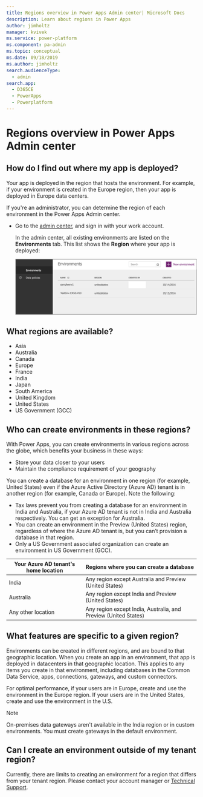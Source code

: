 ```yaml
---
title: Regions overview in Power Apps Admin center| Microsoft Docs
description: Learn about regions in Power Apps
author: jimholtz
manager: kvivek
ms.service: power-platform
ms.component: pa-admin
ms.topic: conceptual
ms.date: 09/18/2019
ms.author: jimholtz
search.audienceType: 
  - admin
search.app: 
  - D365CE
  - PowerApps
  - Powerplatform
---
```


# Regions overview in Power Apps Admin center

## How do I find out where my app is deployed?

Your app is deployed in the region that hosts the environment. For example, if your environment is created in the Europe region, then your app is deployed in Europe data centers.

If you're an administrator, you can determine the region of each environment in the Power Apps Admin center.

- Go to the [admin center](https://admin.powerapps.com), and sign in with your work account.
  
    In the admin center, all existing environments are listed on the **Environments** tab. This list shows the **Region** where your app is deployed:
  
   ![Environments tab](./media/regions-overview/environment-list.png)

## What regions are available?

- Asia
- Australia
- Canada
- Europe
- France
- India
- Japan
- South America
- United Kingdom
- United States
- US Government (GCC)

## Who can create environments in these regions?

With Power Apps, you can create environments in various regions across the globe, which benefits your business in these ways:

- Store your data closer to your users
- Maintain the compliance requirement of your geography

You can create a database for an environment in one region (for example, United States) even if the Azure Active Directory (Azure AD) tenant is in another region (for example, Canada or Europe). Note the following:

- Tax laws prevent you from creating a database for an environment in India and Australia, if your Azure AD tenant is not in India and Australia respectively. You can get an exception for Australia.
- You can create an environment in the Preview (United States) region, regardless of where the Azure AD tenant is, but you can’t provision a database in that region.
- Only a US Government associated organization can create an environment in US Government (GCC).

|Your Azure AD tenant's home location  |Regions where you can create a database  |
|---------|---------|
|India     | Any region except Australia and Preview (United States)        |
|Australia     | Any region except India and Preview (United States)           |
|Any other location     | Any region except India, Australia, and Preview (United States)           |


## What features are specific to a given region?

Environments can be created in different regions, and are bound to that geographic location. When you create an app in an environment, that app is deployed in datacenters in that geographic location. This applies to any items you create in that environment, including  databases in the Common Data Service, apps, connections, gateways, and custom connectors.

For optimal performance, if your users are in Europe, create and use the environment in the Europe region. If your users are in the United States, create and use the environment in the U.S.

> [!NOTE]
> On-premises data gateways aren't available in the India region or in custom environments. You must create gateways in the default environment.

## Can I create an environment outside of my tenant region?

Currently, there are limits to creating an environment for a region that differs from your tenant region. Please contact your account manager or [Technical Support](get-help-support.md).